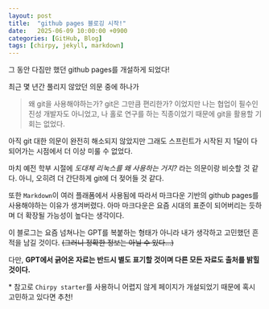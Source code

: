 ```yaml
---
layout: post
title:  "github pages 블로깅 시작!"
date:   2025-06-09 10:00:00 +0900
categories: [GitHub, Blog]
tags: [chirpy, jekyll, markdown]
---
```


그 동안 다짐만 했던 github pages를 개설하게 되었다!

최근 몇 년간 풀리지 않았던 의문 중에 하나가
> 왜 git을 사용해야하는가? git은 그만큼 편리한가?
이었지만 나는 협업이 필수인 진성 개발자도 아니었고, 나 홀로 연구를 하는 직종이었기 때문에 git을 활용할 기회는 없었다.

아직 git 대한 의문이 완전히 해소되지 않았지만 그래도 스프린트가 시작된 지 1달이 다 되어가는 시점에서 더 이상 미룰 수 없었다.

마치 예전 학부 시절에 *도대체 리눅스를 왜 사용하는 거지?* 라는 의문이랑 비슷할 것 같다. 아니, 오히려 더 간단하게 git에 더 젖어들 것 같다.

또한 `Markdown`이 여러 플래폼에서 사용됨에 따라서 마크다운 기반의 github pages를 사용해야하는 이유가 생겨버렸다. 아마 마크다운은 요즘 시대의 표준이 되어버리는 듯하며 더 확장될 가능성이 높다는 생각이다.

이 블로그는 요즘 넘쳐나는 GPT를 복붙하는 형태가 아니라 내가 생각하고 고민했던 흔적을 남길 것이다. ~~(그러니 정확한 정보는 아닐 수 있다...)~~

다만, **GPT에서 긁어온 자료는 반드시 별도 표기할 것이며 다른 모든 자료도 출처를 밝힐 것이다.**

 

\* 참고로 `Chirpy starter`를 사용하니 어렵지 않게 페이지가 개설되었기 때문에 혹시 고민하고 있다면 추천!